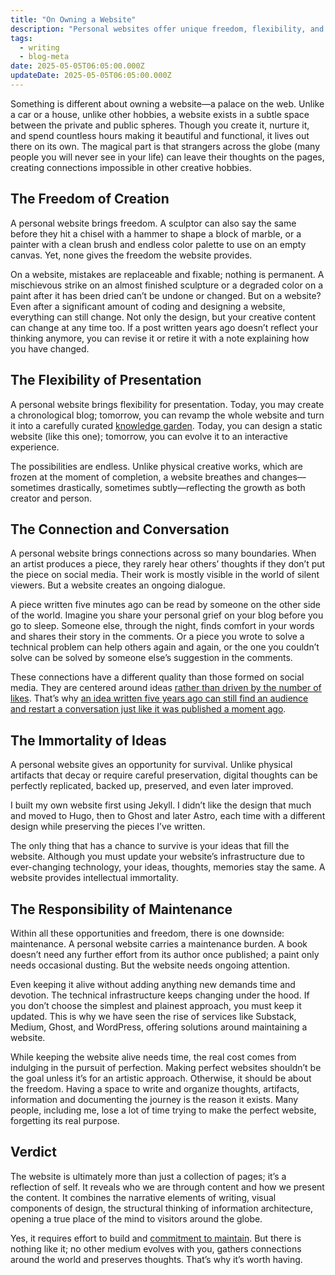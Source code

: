 ```yaml
---
title: "On Owning a Website"
description: "Personal websites offer unique freedom, flexibility, and connection unlike physical creations, balancing creative freedom with challenge of maintenance."
tags:
  - writing
  - blog-meta
date: 2025-05-05T06:05:00.000Z
updateDate: 2025-05-05T06:05:00.000Z
---
```



Something is different about owning a website—a palace on the web. Unlike a car or a house, unlike other hobbies, a website exists in a subtle space between the private and public spheres. Though you create it, nurture it, and spend countless hours making it beautiful and functional, it lives out there on its own. The magical part is that strangers across the globe (many people you will never see in your life) can leave their thoughts on the pages, creating connections impossible in other creative hobbies.

## The Freedom of Creation

A personal website brings freedom. A sculptor can also say the same before they hit a chisel with a hammer to shape a block of marble, or a painter with a clean brush and endless color palette to use on an empty canvas. Yet, none gives the freedom the website provides.

On a website, mistakes are replaceable and fixable; nothing is permanent. A mischievous strike on an almost finished sculpture or a degraded color on a paint after it has been dried can’t be undone or changed. But on a website? Even after a significant amount of coding and designing a website, everything can still change. Not only the design, but your creative content can change at any time too. If a post written years ago doesn’t reflect your thinking anymore, you can revise it or retire it with a note explaining how you have changed.

## The Flexibility of Presentation

A personal website brings flexibility for presentation. Today, you may create a chronological blog; tomorrow, you can revamp the whole website and turn it into a carefully curated [knowledge garden](/notes/). Today, you can design a static website (like this one); tomorrow, you can evolve it to an interactive experience.

The possibilities are endless. Unlike physical creative works, which are frozen at the moment of completion, a website breathes and changes—sometimes drastically, sometimes subtly—reflecting the growth as both creator and person.

## The Connection and Conversation

A personal website brings connections across so many boundaries. When an artist produces a piece, they rarely hear others’ thoughts if they don’t put the piece on social media. Their work is mostly visible in the world of silent viewers. But a website creates an ongoing dialogue.

A piece written five minutes ago can be read by someone on the other side of the world. Imagine you share your personal grief on your blog before you go to sleep. Someone else, through the night, finds comfort in your words and shares their story in the comments. Or a piece you wrote to solve a technical problem can help others again and again, or the one you couldn’t solve can be solved by someone else’s suggestion in the comments.

These connections have a different quality than those formed on social media. They are centered around ideas [rather than driven by the number of likes](/there-are-no-analytics-on-this-blog/). That’s why [an idea written five years ago can still find an audience and restart a conversation just like it was published a moment ago](/speaking-writing-and-high-quality-ideas/).

## The Immortality of Ideas

A personal website gives an opportunity for survival. Unlike physical artifacts that decay or require careful preservation, digital thoughts can be perfectly replicated, backed up, preserved, and even later improved.

 I built my own website first using Jekyll. I didn’t like the design that much and moved to Hugo, then to Ghost and later Astro, each time with a different design while preserving the pieces I’ve written.

The only thing that has a chance to survive is your ideas that fill the website. Although you must update your website’s infrastructure due to ever-changing technology, your ideas, thoughts, memories stay the same. A website provides intellectual immortality.

## The Responsibility of Maintenance

Within all these opportunities and freedom, there is one downside: maintenance. A personal website carries a maintenance burden. A book doesn’t need any further effort from its author once published; a paint only needs occasional dusting. But the website needs ongoing attention.

Even keeping it alive without adding anything new demands time and devotion. The technical infrastructure keeps changing under the hood. If you don’t choose the simplest and plainest approach, you must keep it updated. This is why we have seen the rise of services like Substack, Medium, Ghost, and WordPress, offering solutions around maintaining a website.

While keeping the website alive needs time, the real cost comes from indulging in the pursuit of perfection. Making perfect websites shouldn’t be the goal unless it’s for an artistic approach. Otherwise, it should be about the freedom. Having a space to write and organize thoughts, artifacts, information and documenting the journey is the reason it exists. Many people, including me, lose a lot of time trying to make the perfect website, forgetting its real purpose.

## Verdict

The website is ultimately more than just a collection of pages; it’s a reflection of self. It reveals who we are through content and how we present the content. It combines the narrative elements of writing, visual components of design, the structural thinking of information architecture, opening a true place of the mind to visitors around the globe.

Yes, it requires effort to build and [commitment to maintain](/notes/25d/). But there is nothing like it; no other medium evolves with you, gathers connections around the world and preserves thoughts. That’s why it’s worth having.
